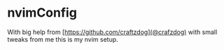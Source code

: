# nvimConfig
With big help from [https://github.com/craftzdog](@crafzdog) with small tweaks from me this is my nvim setup. 
